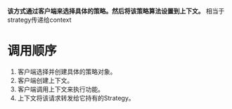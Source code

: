 **该方式通过客户端来选择具体的策略。然后将该策略算法设置到上下文。** 相当于strategy传递给context
# 调用顺序
1. 客户端选择并创建具体的策略对象。
2. 客户端创建上下文。
3. 客户端调用上下文来执行功能。
4. 上下文将该请求转发给它持有的Strategy。